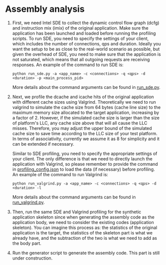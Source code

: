 # Assembly analysis

1. First, we need Intel SDE to collect the dynamic control flow graph (dcfg) and instruction mix (imix) of the original application. Make sure the application has been launched and loaded before running the profiling scripts. To run SDE, you need to specify the settings of your client, which includes the number of connections, qps and duration. Ideally you want the setup to be as close to the real-world scenario as possible, but given the overhead of SDE, you need to make sure that the application is not saturated, which means that all outgoing requests are receiving responses. An example of the command to run SDE is:

    ```
    python run_sde.py -a <app_name> -c <connections> -q <qps> -d <duration> -p <main_process_pid>
    ```

    More details about the command arguments can be found in [run_sde.py](./run_sde.py).

2. Next, we profile the dcache and icache hits of the original application with different cache sizes using Valgrind. Theoretically we need to run valgrind to simulate the cache size from 64 bytes (cache line size) to the maximum memory size allocated to the target application, increasing by a factor of 2. However, if the simulated cache size is larger than the size of platform's LLC, any cache size above that will all cause the LLC misses. Therefore, you may adjust the upper bound of the simulated cache size to save time according to the LLC size of your test platform. In terms of associativity, currently we assume it as 8 for simplicity and it can be extended if necessary. 

    Similar to SDE profiling, you need to specify the appropriate settings of your client. The only difference is that we need to directly launch the application with Valgrind, so please remember to provide the command in [profiling_config.json](./profiling_config.json) to load the data (if necessary) before profiling. An example of the command to run Valgrind is:

    ```
    python run_valgrind.py -a <app_name> -c <connections> -q <qps> -d <duration> -l
    ```

    More details about the command arguments can be found in [run_valgrind.py](./run_valgrind.py).

3. Then, run the same SDE and Valgrind profiling for the synthetic application skeleton since when generating the assembly code as the application body, we need to consider the existing codes (application skeleton). You can imagine this process as: the statistics of the original application is the target, the statistics of the skeleton part is what we already have, and the subtraction of the two is what we need to add as the body part. 

4. Run the generator script to generate the assembly code. This part is still under construction.